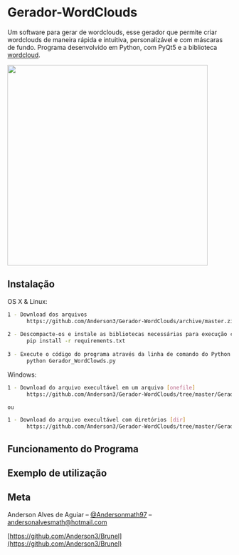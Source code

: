 # Gerador-WordClouds
Um software para gerar de wordclouds, esse gerador que permite criar wordclouds de maneira rápida e intuitiva, personalizável e com máscaras de fundo. Programa desenvolvido em Python, com PyQt5 e a biblioteca <a href=#>wordcloud</a>.



<img align="center" src="exemplos/brunel_inicio.png" width="450">

## Instalação

OS X & Linux:

```sh
1 - Download dos arquivos
      https://github.com/Anderson3/Gerador-WordClouds/archive/master.zip
    
2 - Descompacte-os e instale as bibliotecas necessárias para execução com o pip
      pip install -r requirements.txt  
      
3 - Execute o código do programa através da linha de comando do Python
      python Gerador_WordClowds.py
```

Windows:

```sh
1 - Download do arquivo execultável em um arquivo [onefile]
      https://github.com/Anderson3/Gerador-WordClouds/tree/master/Gerador_WordClowds_exe

ou

1 - Download do arquivo execultável com diretórios [dir]
      https://github.com/Anderson3/Gerador-WordClouds/tree/master/Gerador_WordClowds_dir

```

## Funcionamento do Programa

 

## Exemplo de utilização

## Meta

Anderson Alves de Aguiar – [@Andersonmath97](https://twitter.com/@Andersonmath97) – andersonalvesmath@hotmail.com

[https://github.com/Anderson3/Brunel](https://github.com/Anderson3/Brunel)
